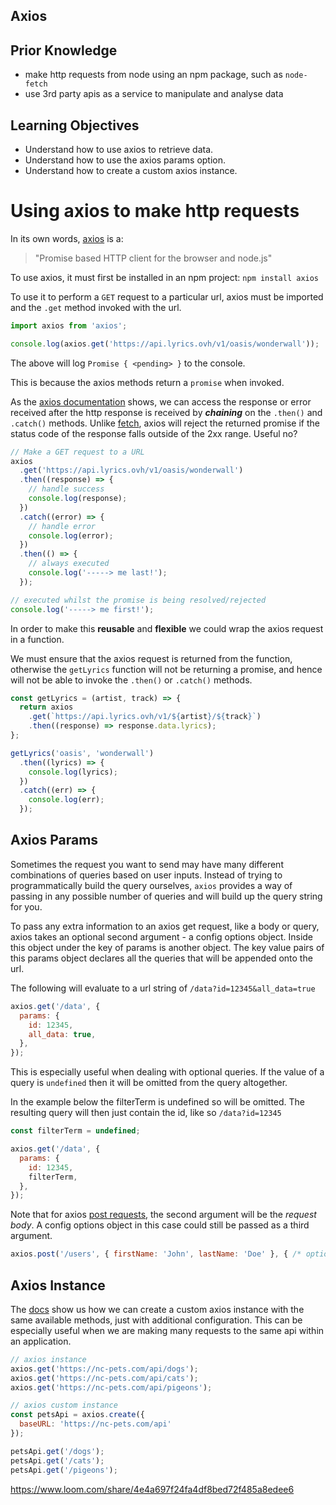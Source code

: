 ## Axios

## Prior Knowledge
- make http requests from node using an npm package, such as `node-fetch`
- use 3rd party apis as a service to manipulate and analyse data

## Learning Objectives
- Understand how to use axios to retrieve data.
- Understand how to use the axios params option.
- Understand how to create a custom axios instance.

# Using axios to make http requests

In its own words, [axios](https://axios-http.com/docs/intro) is a:

> "Promise based HTTP client for the browser and node.js"

To use axios, it must first be installed in an npm project: `npm install axios`

To use it to perform a `GET` request to a particular url, axios must be imported and the `.get` method invoked with the url.

```js
import axios from 'axios';

console.log(axios.get('https://api.lyrics.ovh/v1/oasis/wonderwall'));
```

The above will log `Promise { <pending> }` to the console.

This is because the axios methods return a `promise` when invoked.

As the [axios documentation](https://axios-http.com/docs/example) shows, we can access the response or error received after the http response is received by _**chaining**_ on the `.then()` and `.catch()` methods. Unlike [fetch](https://developer.mozilla.org/en-US/docs/Web/API/Fetch_API/Using_Fetch), axios will reject the returned promise if the status code of the response falls outside of the 2xx range. Useful no?

```js
// Make a GET request to a URL
axios
  .get('https://api.lyrics.ovh/v1/oasis/wonderwall')
  .then((response) => {
    // handle success
    console.log(response);
  })
  .catch((error) => {
    // handle error
    console.log(error);
  })
  .then(() => {
    // always executed
    console.log('-----> me last!');
  });

// executed whilst the promise is being resolved/rejected
console.log('-----> me first!');
```

In order to make this **reusable** and **flexible** we could wrap the axios request in a function.

We must ensure that the axios request is returned from the function, otherwise the `getLyrics` function will not be returning a promise, and hence will not be able to invoke the `.then()` or `.catch()` methods.

```js
const getLyrics = (artist, track) => {
  return axios
    .get(`https://api.lyrics.ovh/v1/${artist}/${track}`)
    .then((response) => response.data.lyrics);
};

getLyrics('oasis', 'wonderwall')
  .then((lyrics) => {
    console.log(lyrics);
  })
  .catch((err) => {
    console.log(err);
  });
```

## Axios Params

Sometimes the request you want to send may have many different combinations of queries based on user inputs. Instead of trying to programmatically build the query ourselves, `axios` provides a way of passing in any possible number of queries and will build up the query string for you.

To pass any extra information to an axios get request, like a body or query, axios takes an optional second argument - a config options object.
Inside this object under the key of params is another object. The key value pairs of this params object declares all the queries that will be appended onto the url.

The following will evaluate to a url string of `/data?id=12345&all_data=true`

```js
axios.get('/data', {
  params: {
    id: 12345,
    all_data: true,
  },
});
```

This is especially useful when dealing with optional queries. If the value of a query is `undefined` then it will be omitted from the query altogether.

In the example below the filterTerm is undefined so will be omitted. The resulting query will then just contain the id, like so `/data?id=12345`

```js
const filterTerm = undefined;

axios.get('/data', {
  params: {
    id: 12345,
    filterTerm,
  },
});
```

Note that for axios [post requests](https://axios-http.com/docs/post_example), the second argument will be the _request body_. A config options object in this case could still be passed as a third argument.

```js
axios.post('/users', { firstName: 'John', lastName: 'Doe' }, { /* options */ });
```

## Axios Instance
The [docs](https://axios-http.com/docs/instance) show us how we can create a custom axios instance with the same available methods, just with additional configuration. This can be especially useful when we are making many requests to the same api within an application.

```js
// axios instance
axios.get('https://nc-pets.com/api/dogs');
axios.get('https://nc-pets.com/api/cats');
axios.get('https://nc-pets.com/api/pigeons');

// axios custom instance
const petsApi = axios.create({
  baseURL: 'https://nc-pets.com/api'
});

petsApi.get('/dogs');
petsApi.get('/cats');
petsApi.get('/pigeons');
```
https://www.loom.com/share/4e4a697f24fa4df8bed72f485a8edee6